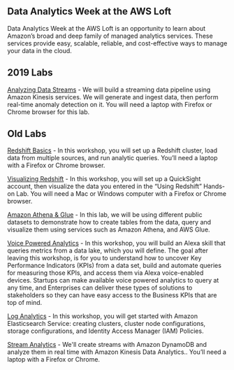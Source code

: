 ## Data Analytics Week at the AWS Loft

Data Analytics Week at the AWS Loft is an opportunity to learn about Amazon’s broad and deep family of managed analytics services. These services provide easy, scalable, reliable, and cost-effective ways to manage your data in the cloud.

## 2019 Labs


[Analyzing Data Streams](https://github.com/wrbaldwin/da-week/blob/master/Labs/Analyzing-Data-Streams.md) - We will build a streaming data pipeline using Amazon Kinesis services. We will generate and ingest data, then perform real-time anomaly detection on it. You will need a laptop with Firefox or Chrome browser for this lab.

## Old Labs


[Redshift Basics](https://github.com/wrbaldwin/da-week/blob/master/Labs/Redshift-Basics.md) -
In this workshop, you will set up a Redshift cluster, load data from multiple sources, and run analytic queries. You’ll need a laptop with a Firefox or Chrome browser.

[Visualizing Redshift](https://github.com/wrbaldwin/da-week/blob/master/Labs/Visualizing-Redshift.md) - In this workshop, you will set up a QuickSight account, then visualize the data you entered in the “Using Redshift” Hands-on Lab. You will need a Mac or Windows computer with a Firefox or Chrome browser.

[Amazon Athena & Glue](Labs/Athena/index.md) - In this lab, we will be using different public datasets to demonstrate how to create  tables from the data, query and visualize them using services such as  Amazon Athena, and AWS Glue.

[Voice Powered Analytics](https://github.com/awslabs/voice-powered-analytics) - In this workshop, you will build an Alexa skill that queries metrics from a data lake, which you will define. The goal after leaving this workshop, is for you to understand how to uncover Key Performance Indicators (KPIs) from a data set, build and automate queries for measuring those KPIs, and access them via Alexa voice-enabled devices. Startups can make available voice powered analytics to query at any time, and Enterprises can deliver these types of solutions to stakeholders so they can have easy access to the Business KPIs that are top of mind.

[Log Analytics](https://github.com/wrbaldwin/da-week/blob/master/Labs/Log-Analytics.md) - In this workshop, you will get started with Amazon Elasticsearch Service: creating clusters, cluster node configurations, storage configurations, and Identity Access Manager (IAM) Policies.

[Stream Analytics](https://github.com/wrbaldwin/da-week/blob/master/Labs/Stream-Analytics.md) - We'll create streams with Amazon DynamoDB and analyze them in real time with Amazon Kinesis Data Analytics.. You’ll need a laptop with a Firefox or Chrome.
